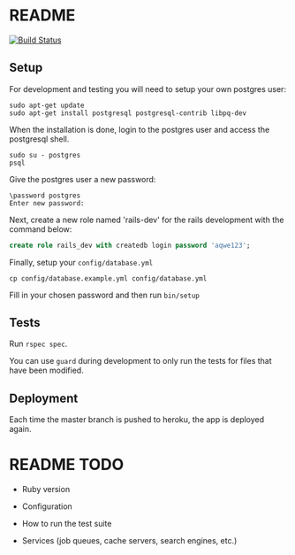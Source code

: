 # README

[![Build Status](https://travis-ci.org/phansch/recipes.svg?branch=master)](https://travis-ci.org/phansch/recipes)

## Setup

For development and testing you will need to setup your own postgres user:


```shell
sudo apt-get update
sudo apt-get install postgresql postgresql-contrib libpq-dev
```

When the installation is done, login to the postgres user and access the postgresql shell.
```shell
sudo su - postgres
psql
```

Give the postgres user a new password:
```shell
\password postgres
Enter new password:
```

Next, create a new role named 'rails-dev' for the rails development with the command below:
```sql
create role rails_dev with createdb login password 'aqwe123';
```

Finally, setup your `config/database.yml`

```shell
cp config/database.example.yml config/database.yml
```

Fill in your chosen password and then run `bin/setup`


## Tests

Run `rspec spec`.

You can use `guard` during development to only run the tests for files that have been modified.

## Deployment

Each time the master branch is pushed to heroku, the app is deployed again.

# README TODO

* Ruby version

* Configuration

* How to run the test suite

* Services (job queues, cache servers, search engines, etc.)

